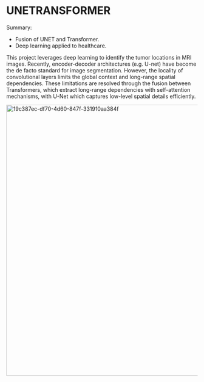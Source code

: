 # UNETRANSFORMER
Summary: 
- Fusion of UNET and Transformer.
- Deep learning applied to healthcare.

This project leverages deep learning to identify the tumor locations in MRI images. Recently, encoder-decoder architectures (e.g. U-net) have become the de facto standard for image segmentation. However, the locality of convolutional layers limits the global context and long-range spatial dependencies. These limitations are resolved through the fusion between Transformers, which extract long-range dependencies with self-attention mechanisms, with U-Net which captures low-level spatial details efficiently. 

<img width="713" alt="19c387ec-df70-4d60-847f-331910aa384f" src="https://github.com/FagerholmEmil/UNETRANSFORMER/assets/114832342/fbe8c483-31cb-4b53-a59e-a5a60369361b">

